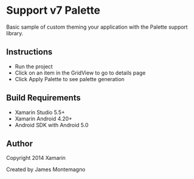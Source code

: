 Support v7 Palette
==============

Basic sample of custom theming your application with the Palette support library.

Instructions
------------

* Run the project
* Click on an item in the GridView to go to details page
* Click Apply Palette to see palette generation

Build Requirements
------------------
* Xamarin Studio 5.5+
* Xamarin Android 4.20+
* Android SDK with Android 5.0

Author
------ 
Copyright 2014 Xamarin

Created by James Montemagno

